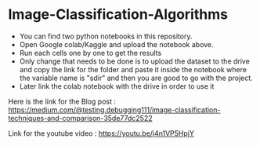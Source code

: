 # Image-Classification-Algorithms

- You can find two python notebooks in this repository. 
- Open Google colab/Kaggle and upload the notebook above. 
- Run each cells one by one to get the results
- Only change that needs to be done is to upload the dataset to the drive and copy the link for the folder and paste it inside the notebook where the variable name is "sdir" and then you are good to go with the project.
- Later link the colab notebook with the drive in order to use it

Here is the link for the Blog post : https://medium.com/@testing.debugging111/image-classification-techniques-and-comparison-35de77dc2522


Link for the youtube video : https://youtu.be/j4n1VP5HpjY
